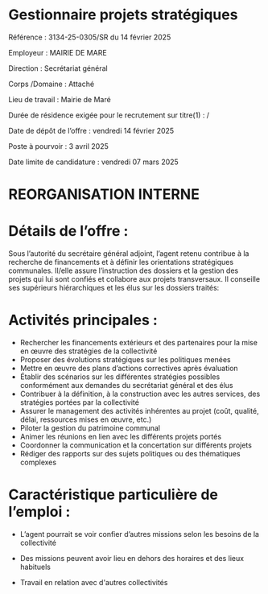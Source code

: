 # Gestionnaire projets stratégiques

Référence : 3134-25-0305/SR du 14 février 2025

Employeur : MAIRIE DE MARE

Direction : Secrétariat général

Corps /Domaine : Attaché

Lieu de travail : Mairie de Maré

Durée de résidence exigée pour le recrutement sur titre(1) : /

Date de dépôt de l’offre : vendredi 14 février 2025

Poste à pourvoir : 3 avril 2025

Date limite de candidature : vendredi 07 mars 2025

# REORGANISATION INTERNE

# Détails de l’offre :

Sous l’autorité du secrétaire général adjoint, l’agent retenu contribue à la recherche de financements et à définir les orientations stratégiques communales. Il/elle assure l’instruction des dossiers et la gestion des projets qui lui sont confiés et collabore aux projets transversaux. Il conseille ses supérieurs hiérarchiques et les élus sur les dossiers traités:

# Activités principales :

- Rechercher les financements extérieurs et des partenaires pour la mise en œuvre des stratégies de la collectivité
- Proposer des évolutions stratégiques sur les politiques menées
- Mettre en œuvre des plans d’actions correctives après évaluation
- Établir des scénarios sur les différentes stratégies possibles conformément aux demandes du secrétariat général et des élus
- Contribuer à la définition, à la construction avec les autres services, des stratégies portées par la collectivité
- Assurer le management des activités inhérentes au projet (coût, qualité, délai, ressources mises en œuvre, etc.)
- Piloter la gestion du patrimoine communal
- Animer les réunions en lien avec les différents projets portés
- Coordonner la communication et la concertation sur différents projets
- Rédiger des rapports sur des sujets politiques ou des thématiques complexes

# Caractéristique particulière de l’emploi :

- L’agent pourrait se voir confier d’autres missions selon les besoins de la collectivité

- Des missions peuvent avoir lieu en dehors des horaires et des lieux habituels

- Travail en relation avec d'autres collectivités